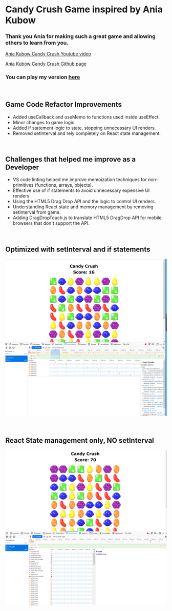 # Candy Crush Game inspired by Ania Kubow

### Thank you Ania for making such a great game and allowing others to learn from you.

[Ania Kubow Candy Crush Youtube video](https://www.youtube.com/watch?v=PBrEq9Wd6_U)

[Ania Kubow Candy Crush Github page](https://github.com/kubowania/candy-crush-reactjs.git)

### You can play my version [here](https://webmastersmith.github.io/candy-crush-app/)

&nbsp;

## Game Code Refactor Improvements
* Added useCallback and useMemo to functions used inside useEffect.
* Minor changes to game logic.
* Added if statement logic to state, stopping unnecessary UI renders.
* Removed setInterval and rely completely on React state management.

&nbsp;

## Challenges that helped me improve as a Developer
* VS code linting helped me improve memoization techniques for non-primitives (functions, arrays, objects).
* Effective use of if statements to avoid unnecessary expensive UI renders.
* Using the HTML5 Drag Drop API and the logic to control UI renders.
* Understanding React state and memory management by removing setInterval from game.
* Adding DragDropTouch.js to translate HTML5 DragDrop API for mobile browsers that don't support the API.

&nbsp;

## Optimized with setInterval and if statements
![setInterval and if statements to control UI](/readme-images/setInterval-after-all-performance-improvements.png)

&nbsp;

## React State management only, NO setInterval
![React State Management](/readme-images/pure-react-without-setinterval.png)